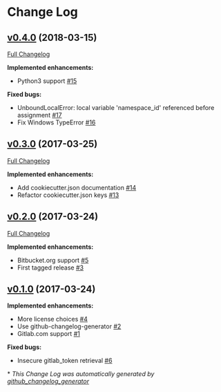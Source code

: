 # Change Log

## [v0.4.0](https://github.com/nathanurwin/cookiecutter-git/tree/v0.4.0) (2018-03-15)
[Full Changelog](https://github.com/nathanurwin/cookiecutter-git/compare/v0.3.0...v0.4.0)

**Implemented enhancements:**

- Python3 support [\#15](https://github.com/nathanurwin/cookiecutter-git/issues/15)

**Fixed bugs:**

- UnboundLocalError: local variable 'namespace\_id' referenced before assignment [\#17](https://github.com/nathanurwin/cookiecutter-git/issues/17)
- Fix Windows TypeError [\#16](https://github.com/nathanurwin/cookiecutter-git/issues/16)

## [v0.3.0](https://github.com/nathanurwin/cookiecutter-git/tree/v0.3.0) (2017-03-25)
[Full Changelog](https://github.com/nathanurwin/cookiecutter-git/compare/v0.2.0...v0.3.0)

**Implemented enhancements:**

- Add cookiecutter.json documentation [\#14](https://github.com/nathanurwin/cookiecutter-git/issues/14)
- Refactor cookiecutter.json keys [\#13](https://github.com/nathanurwin/cookiecutter-git/issues/13)

## [v0.2.0](https://github.com/nathanurwin/cookiecutter-git/tree/v0.2.0) (2017-03-24)
[Full Changelog](https://github.com/nathanurwin/cookiecutter-git/compare/v0.1.0...v0.2.0)

**Implemented enhancements:**

- Bitbucket.org support [\#5](https://github.com/nathanurwin/cookiecutter-git/issues/5)
- First tagged release [\#3](https://github.com/nathanurwin/cookiecutter-git/issues/3)

## [v0.1.0](https://github.com/nathanurwin/cookiecutter-git/tree/v0.1.0) (2017-03-24)
**Implemented enhancements:**

- More license choices [\#4](https://github.com/nathanurwin/cookiecutter-git/issues/4)
- Use github-changelog-generator [\#2](https://github.com/nathanurwin/cookiecutter-git/issues/2)
- Gitlab.com support [\#1](https://github.com/nathanurwin/cookiecutter-git/issues/1)

**Fixed bugs:**

- Insecure gitlab\_token retrieval [\#6](https://github.com/nathanurwin/cookiecutter-git/issues/6)



\* *This Change Log was automatically generated by [github_changelog_generator](https://github.com/skywinder/Github-Changelog-Generator)*